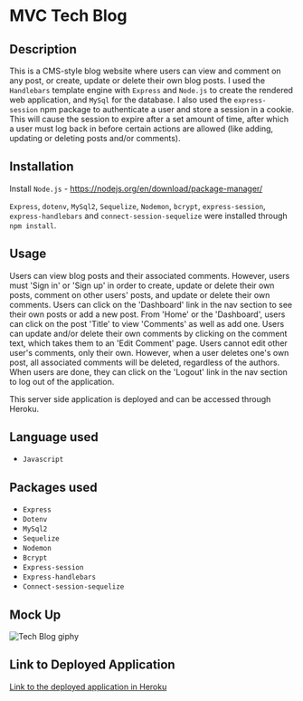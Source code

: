 # MVC Tech Blog

## Description
This is a CMS-style blog website where users can view and comment on any post, or create, update or delete their own blog posts. I used the `Handlebars` template engine with `Express` and `Node.js` to create the rendered web application, and `MySql` for the database.  I also used the `express-session` npm package to authenticate a user and store a session in a cookie.  This will cause the session to expire after a set amount of time, after which a user must log back in before certain actions are allowed (like adding, updating or deleting posts and/or comments). 

## Installation
Install `Node.js` - https://nodejs.org/en/download/package-manager/ 

`Express`, `dotenv`, `MySql2`, `Sequelize`, `Nodemon`, `bcrypt`, `express-session`, `express-handlebars` and `connect-session-sequelize` were installed through `npm install`.

## Usage
Users can view blog posts and their associated comments.  However, users must 'Sign in' or 'Sign up' in order to create, update or delete their own posts, comment on other users' posts, and update or delete their own comments.  Users can click on the 'Dashboard' link in the nav section to see their own posts or add a new post.  From 'Home' or the 'Dashboard', users can click on the post 'Title' to view 'Comments' as well as add one.  Users can update and/or delete their own comments by clicking on the comment text, which takes them to an 'Edit Comment' page.  Users cannot edit other user's comments, only their own.  However, when a user deletes one's own post, all associated comments will be deleted, regardless of the authors.  When users are done, they can click on the 'Logout' link in the nav section to log out of the application.

This server side application is deployed and can be accessed through Heroku.

## Language used
* `Javascript`

## Packages used
* `Express`
* `Dotenv`
* `MySql2`
* `Sequelize`
* `Nodemon`
* `Bcrypt`
* `Express-session`
* `Express-handlebars`
* `Connect-session-sequelize`

## Mock Up

![Tech Blog giphy](./Assets/TechBlog.gif)

## Link to Deployed Application

[Link to the deployed application in Heroku](https://mvc-cms-style-tech-blog.herokuapp.com/)

